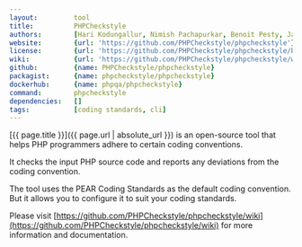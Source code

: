 ```yaml
---
layout:         tool
title:          PHPCheckstyle
authors:        [Hari Kodungallur, Nimish Pachapurkar, Benoit Pesty, James Brooks, Marcin Kurczewski]
website:        {url: 'https://github.com/PHPCheckstyle/phpcheckstyle'}
license:        {url: 'https://github.com/PHPCheckstyle/phpcheckstyle/blob/master/LICENSE.txt', label: 'Open Software License version 2.1'}
wiki:           {url: 'https://github.com/PHPCheckstyle/phpcheckstyle/wiki'}
github:         {name: PHPCheckstyle/phpcheckstyle}
packagist:      {name: phpcheckstyle/phpcheckstyle}               
dockerhub:      {name: phpqa/phpcheckstyle}     
command:        phpcheckstyle
dependencies:   []
tags:           [coding standards, cli] 
---
```


[{{ page.title }}]({{ page.url | absolute_url }}) is an open-source tool that helps PHP programmers adhere to certain coding conventions.
 
<!--more-->

It checks the input PHP source code and reports any deviations from the coding convention.

The tool uses the PEAR Coding Standards as the default coding convention. 
But it allows you to configure it to suit your coding standards.

Please visit [https://github.com/PHPCheckstyle/phpcheckstyle/wiki](https://github.com/PHPCheckstyle/phpcheckstyle/wiki) for
more information and documentation.
